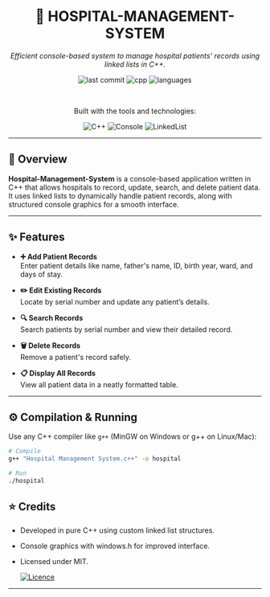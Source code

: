 <div align="center">

# 🏥 HOSPITAL-MANAGEMENT-SYSTEM

*Efficient console-based system to manage hospital patients' records using linked lists in C++.*

![last commit](https://img.shields.io/github/last-commit/Muhammad-Ahmed-Rayyan/Hospital-Management-System)
![cpp](https://img.shields.io/badge/C++-100%25-blue)
![languages](https://img.shields.io/github/languages/count/Muhammad-Ahmed-Rayyan/Hospital-Management-System)

<br>

Built with the tools and technologies:

![C++](https://img.shields.io/badge/C%2B%2B-00599C?logo=c%2B%2B&logoColor=white)
![Console](https://img.shields.io/badge/Console-Application-black)
![LinkedList](https://img.shields.io/badge/Linked%20List-Data%20Structure-cyan)

</div>

---

## 🚀 Overview

**Hospital-Management-System** is a console-based application written in C++ that allows hospitals to record, update, search, and delete patient data.  
It uses linked lists to dynamically handle patient records, along with structured console graphics for a smooth interface.

---

## ✨ Features

- **➕ Add Patient Records**  
  Enter patient details like name, father's name, ID, birth year, ward, and days of stay.

- **✏️ Edit Existing Records**  
  Locate by serial number and update any patient’s details.

- **🔍 Search Records**  
  Search patients by serial number and view their detailed record.

- **🗑️ Delete Records**  
  Remove a patient's record safely.

- **📋 Display All Records**  
  View all patient data in a neatly formatted table.

---

## ⚙️ Compilation & Running

Use any C++ compiler like `g++` (MinGW on Windows or g++ on Linux/Mac):

```bash
# Compile
g++ "Hospital Management System.c++" -o hospital

# Run
./hospital
```

## ⭐ Credits

- Developed in pure C++ using custom linked list structures.
- Console graphics with windows.h for improved interface.
- Licensed under MIT.

  [![Licence](https://img.shields.io/github/license/Ileriayo/markdown-badges?style=for-the-badge)](./LICENSE)
  
---
